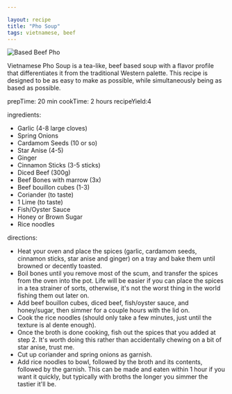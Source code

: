 ```yaml
---

layout: recipe
title: "Pho Soup"
tags: vietnamese, beef
---
```


![Based Beef Pho](/recipes/pix/pho-soup.webp)

Vietnamese Pho Soup is a tea-like, beef based soup with a flavor profile that differentiates it from the traditional Western palette. This recipe is designed to be as easy to make as possible, while simultaneously being as based as possible.

prepTime: 20 min
cookTime: 2 hours
recipeYield:4

ingredients:
- Garlic (4-8 large cloves)
- Spring Onions
- Cardamom Seeds (10 or so)
- Star Anise (4-5)
- Ginger
- Cinnamon Sticks (3-5 sticks)
- Diced Beef (300g)
- Beef Bones with marrow (3x)
- Beef bouillon cubes (1-3)
- Coriander (to taste)
- 1 Lime (to taste)
- Fish/Oyster Sauce
- Honey or Brown Sugar
- Rice noodles

directions:
- Heat your oven and place the spices (garlic, cardamom seeds, cinnamon sticks, star anise and ginger) on a tray and bake them until browned or decently toasted.
- Boil bones until you remove most of the scum, and transfer the spices from the oven into the pot. Life will be easier if you can place the spices in a tea strainer of sorts, otherwise, it's not the worst thing in the world fishing them out later on.
- Add beef bouillon cubes, diced beef, fish/oyster sauce, and honey/sugar, then simmer for a couple hours with the lid on.
- Cook the rice noodles (should only take a few minutes, just until the texture is al dente enough).
- Once the broth is done cooking, fish out the spices that you added at step 2. It's worth doing this rather than accidentally chewing on a bit of star anise, trust me.
- Cut up coriander and spring onions as garnish.
- Add rice noodles to bowl, followed by the broth and its contents, followed by the garnish. This can be made and eaten within 1 hour if you want it quickly, but typically with broths the longer you simmer the tastier it'll be.

